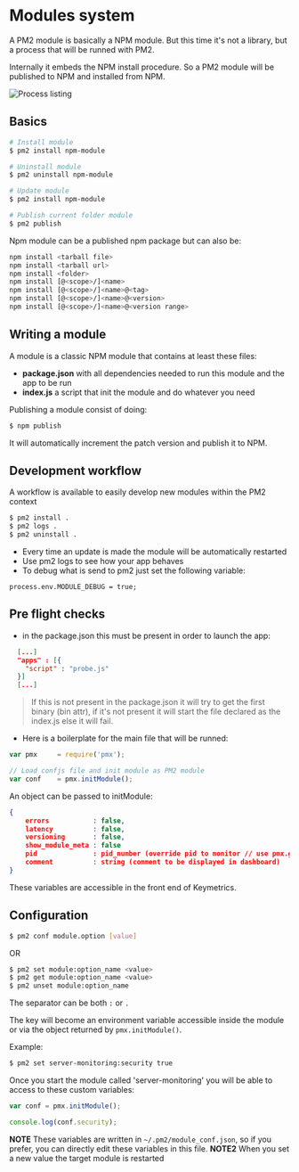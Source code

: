 
# Modules system

A PM2 module is basically a NPM module. But this time it's not a library, but a process that will be runned with PM2.

Internally it embeds the NPM install procedure. So a PM2 module will be published to NPM and installed from NPM.

![Process listing](https://github.com/unitech/pm2/raw/master/pres/pm2-module.png)

## Basics

```bash
# Install module
$ pm2 install npm-module

# Uninstall module
$ pm2 uninstall npm-module

# Update module
$ pm2 install npm-module

# Publish current folder module
$ pm2 publish
```

Npm module can be a published npm package but can also be:

```bash
npm install <tarball file>
npm install <tarball url>
npm install <folder>
npm install [@<scope>/]<name>
npm install [@<scope>/]<name>@<tag>
npm install [@<scope>/]<name>@<version>
npm install [@<scope>/]<name>@<version range>
```

## Writing a module

A module is a classic NPM module that contains at least these files:
- **package.json** with all dependencies needed to run this module and the app to be run
- **index.js** a script that init the module and do whatever you need

Publishing a module consist of doing:

```bash
$ npm publish
```

It will automatically increment the patch version and publish it to NPM.

## Development workflow

A workflow is available to easily develop new modules within the PM2 context

```bash
$ pm2 install .
$ pm2 logs .
$ pm2 uninstall .
```

- Every time an update is made the module will be automatically restarted
- Use pm2 logs to see how your app behaves
- To debug what is send to pm2 just set the following variable:

```
process.env.MODULE_DEBUG = true;
```

## Pre flight checks

- in the package.json this must be present in order to launch the app:

```json
  [...]
  "apps" : [{
    "script" : "probe.js"
  }]
  [...]
```

> If this is not present in the package.json it will try to get the first binary (bin attr), if it's not present it will start the file declared as the index.js else it will fail.

- Here is a boilerplate for the main file that will be runned:

```javascript
var pmx     = require('pmx');

// Load confjs file and init module as PM2 module
var conf    = pmx.initModule();
```

An object can be passed to initModule:

```json
{
    errors           : false,
    latency          : false,
    versioning       : false,
    show_module_meta : false
    pid              : pid_number (override pid to monitor // use pmx.getPID(FILE)),
    comment          : string (comment to be displayed in dashboard)
}
```

These variables are accessible in the front end of Keymetrics.

## Configuration

```bash
$ pm2 conf module.option [value]
```

OR

```bash
$ pm2 set module:option_name <value>
$ pm2 get module:option_name <value>
$ pm2 unset module:option_name
```

The separator can be both `:` or `.`

The key will become an environment variable accessible inside the module or via the object returned by `pmx.initModule()`.

Example:

```bash
$ pm2 set server-monitoring:security true
```

Once you start the module called 'server-monitoring' you will be able to access to these custom variables:

```javascript
var conf = pmx.initModule();

console.log(conf.security);
```

**NOTE** These variables are written in `~/.pm2/module_conf.json`, so if you prefer, you can directly edit these variables in this file.
**NOTE2** When you set a new value the target module is restarted
